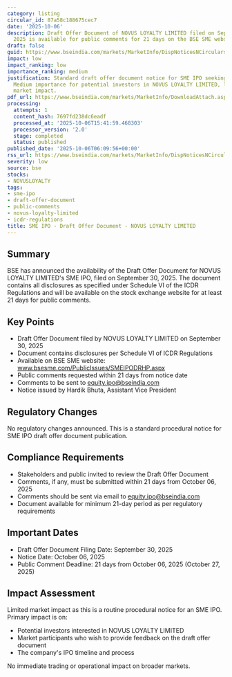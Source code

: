 ```yaml
---
category: listing
circular_id: 87a58c188675cec7
date: '2025-10-06'
description: Draft Offer Document of NOVUS LOYALTY LIMITED filed on September 30,
  2025 is available for public comments for 21 days on the BSE SME website.
draft: false
guid: https://www.bseindia.com/markets/MarketInfo/DispNoticesNCirculars.aspx?Noticeid={7D5C14D2-3D8F-4B3A-8054-3E55C7D4D55A}&noticeno=20251006-11&dt=10/06/2025&icount=11&totcount=64&flag=0
impact: low
impact_ranking: low
importance_ranking: medium
justification: Standard draft offer document notice for SME IPO seeking public comments.
  Medium importance for potential investors in NOVUS LOYALTY LIMITED, low broader
  market impact.
pdf_url: https://www.bseindia.com/markets/MarketInfo/DownloadAttach.aspx?id=20251006-11&attachedId=
processing:
  attempts: 1
  content_hash: 7697fd238dc6eadf
  processed_at: '2025-10-06T15:41:59.468303'
  processor_version: '2.0'
  stage: completed
  status: published
published_date: '2025-10-06T06:09:56+00:00'
rss_url: https://www.bseindia.com/markets/MarketInfo/DispNoticesNCirculars.aspx?Noticeid={7D5C14D2-3D8F-4B3A-8054-3E55C7D4D55A}&noticeno=20251006-11&dt=10/06/2025&icount=11&totcount=64&flag=0
severity: low
source: bse
stocks:
- NOVUSLOYALTY
tags:
- sme-ipo
- draft-offer-document
- public-comments
- novus-loyalty-limited
- icdr-regulations
title: SME IPO - Draft Offer Document - NOVUS LOYALTY LIMITED
---
```


## Summary

BSE has announced the availability of the Draft Offer Document for NOVUS LOYALTY LIMITED's SME IPO, filed on September 30, 2025. The document contains all disclosures as specified under Schedule VI of the ICDR Regulations and will be available on the stock exchange website for at least 21 days for public comments.

## Key Points

- Draft Offer Document filed by NOVUS LOYALTY LIMITED on September 30, 2025
- Document contains disclosures per Schedule VI of ICDR Regulations
- Available on BSE SME website: www.bsesme.com/PublicIssues/SMEIPODRHP.aspx
- Public comments requested within 21 days from notice date
- Comments to be sent to equity.ipo@bseindia.com
- Notice issued by Hardik Bhuta, Assistant Vice President

## Regulatory Changes

No regulatory changes announced. This is a standard procedural notice for SME IPO draft offer document publication.

## Compliance Requirements

- Stakeholders and public invited to review the Draft Offer Document
- Comments, if any, must be submitted within 21 days from October 06, 2025
- Comments should be sent via email to equity.ipo@bseindia.com
- Document available for minimum 21-day period as per regulatory requirements

## Important Dates

- Draft Offer Document Filing Date: September 30, 2025
- Notice Date: October 06, 2025
- Public Comment Deadline: 21 days from October 06, 2025 (October 27, 2025)

## Impact Assessment

Limited market impact as this is a routine procedural notice for an SME IPO. Primary impact is on:
- Potential investors interested in NOVUS LOYALTY LIMITED
- Market participants who wish to provide feedback on the draft offer document
- The company's IPO timeline and process

No immediate trading or operational impact on broader markets.